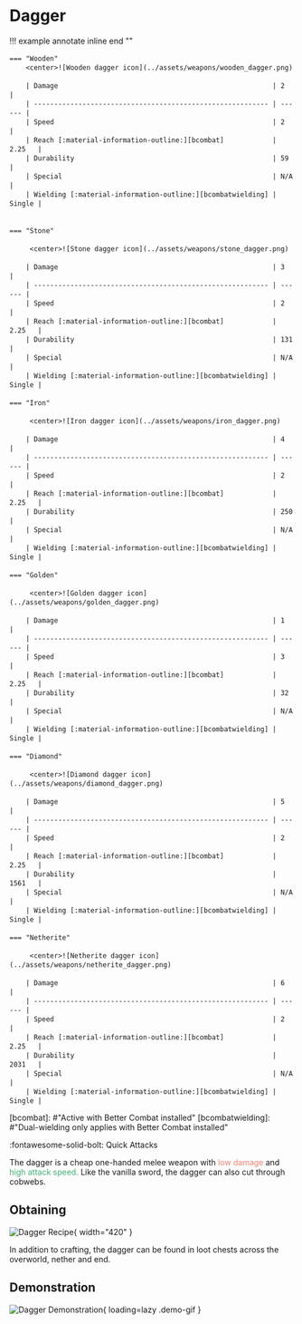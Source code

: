 # Dagger

!!! example annotate inline end ""

    === "Wooden"
        <center>![Wooden dagger icon](../assets/weapons/wooden_dagger.png)

        | Damage                                                     | 2      |
        | ---------------------------------------------------------- | ------ |
        | Speed                                                      | 2      |
        | Reach [:material-information-outline:][bcombat]            | 2.25   |
        | Durability                                                 | 59     |
        | Special                                                    | N/A    |
        | Wielding [:material-information-outline:][bcombatwielding] | Single |


    === "Stone"

         <center>![Stone dagger icon](../assets/weapons/stone_dagger.png)

        | Damage                                                     | 3      |
        | ---------------------------------------------------------- | ------ |
        | Speed                                                      | 2      |
        | Reach [:material-information-outline:][bcombat]            | 2.25   |
        | Durability                                                 | 131    |
        | Special                                                    | N/A    |
        | Wielding [:material-information-outline:][bcombatwielding] | Single |

    === "Iron"

         <center>![Iron dagger icon](../assets/weapons/iron_dagger.png)

        | Damage                                                     | 4      |
        | ---------------------------------------------------------- | ------ |
        | Speed                                                      | 2      |
        | Reach [:material-information-outline:][bcombat]            | 2.25   |
        | Durability                                                 | 250    |
        | Special                                                    | N/A    |
        | Wielding [:material-information-outline:][bcombatwielding] | Single |

    === "Golden"

         <center>![Golden dagger icon](../assets/weapons/golden_dagger.png)

        | Damage                                                     | 1      |
        | ---------------------------------------------------------- | ------ |
        | Speed                                                      | 3      |
        | Reach [:material-information-outline:][bcombat]            | 2.25   |
        | Durability                                                 | 32     |
        | Special                                                    | N/A    |
        | Wielding [:material-information-outline:][bcombatwielding] | Single |

    === "Diamond"

         <center>![Diamond dagger icon](../assets/weapons/diamond_dagger.png)

        | Damage                                                     | 5      |
        | ---------------------------------------------------------- | ------ |
        | Speed                                                      | 2      |
        | Reach [:material-information-outline:][bcombat]            | 2.25   |
        | Durability                                                 | 1561   |
        | Special                                                    | N/A    |
        | Wielding [:material-information-outline:][bcombatwielding] | Single |

    === "Netherite"

         <center>![Netherite dagger icon](../assets/weapons/netherite_dagger.png)

        | Damage                                                     | 6      |
        | ---------------------------------------------------------- | ------ |
        | Speed                                                      | 2      |
        | Reach [:material-information-outline:][bcombat]            | 2.25   |
        | Durability                                                 | 2031   |
        | Special                                                    | N/A    |
        | Wielding [:material-information-outline:][bcombatwielding] | Single |

[bcombat]: #"Active with Better Combat installed"
[bcombatwielding]: #"Dual-wielding only applies with Better Combat installed"

:fontawesome-solid-bolt: Quick Attacks

The dagger is a cheap one-handed melee weapon with <span style="color:salmon">low damage</span> and <span style="color:mediumseagreen">high attack speed.</span> Like the vanilla sword, the dagger can also cut through cobwebs.

## Obtaining

![Dagger Recipe](../../assets/recipes/recipe_dagger.png){ width="420" }

In addition to crafting, the dagger can be found in loot chests across the overworld, nether and end.

## Demonstration

![Dagger Demonstration](../assets/gifs/dagger.gif){ loading=lazy .demo-gif }
